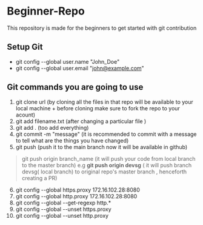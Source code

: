 # Beginner-Repo
This repository is made for the beginners to get started with git contribution

## Setup Git
- git config --global user.name "John_Doe"
- git config --global user.email "john@example.com"

## Git commands you are going to use

1. git clone url (by cloning all the files in that repo will be available to your local machine + before cloning make sure to fork the repo to your acount)
2. git add filename.txt (after changing a particular file )
3. git add . (too add everything)
4. git commit -m "message"  (it is recommended to commit with a message to tell what are the things you have changed)
5. git push (push it to the main branch now it will be available in github)
> git push origin branch_name (it will push your code from local branch to the master branch) 
e.g __git push origin devsg__ ( it will push branch devsg( local branch) to original repo's master branch , henceforth creating a PR)
6. git config --global https.proxy 172.16.102.28:8080
7. git config --global http.proxy 172.16.102.28:8080
8. git config --global --get-regexp http.*
9. git config --global --unset https.proxy
10. git config --global --unset http.proxy
